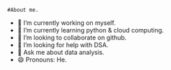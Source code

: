     #About me.   
- 🔭 I’m currently working on myself.
- 🌱 I’m currently learning python & cloud computing.
- 👯 I’m looking to collaborate on github.
- 🤔 I’m looking for help with DSA.
- 💬 Ask me about data analysis.
- 😄 Pronouns: He.

